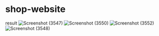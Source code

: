 # shop-website 
result
![Screenshot (3547)](https://github.com/aarthi2927/shop-website/assets/131766048/8219e0c3-c28f-4cda-a3f2-d37a9b2a6c72)
![Screenshot (3550)](https://github.com/aarthi2927/shop-website/assets/131766048/fded123d-1fd5-47db-b436-8baf164c3379)
![Screenshot (3552)](https://github.com/aarthi2927/shop-website/assets/131766048/57857299-5ce4-4127-815c-bbd86df870f1)
![Screenshot (3548)](https://github.com/aarthi2927/shop-website/assets/131766048/a5dd8a03-3431-4904-bc49-f770d0cc0dfd)



